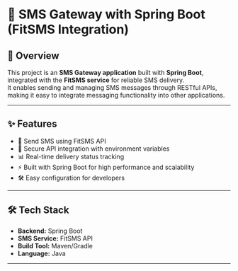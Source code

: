# 📩 SMS Gateway with Spring Boot (FitSMS Integration)

## 🚀 Overview
This project is an **SMS Gateway application** built with **Spring Boot**, integrated with the **FitSMS service** for reliable SMS delivery.  
It enables sending and managing SMS messages through RESTful APIs, making it easy to integrate messaging functionality into other applications.

---

## ✨ Features
- 📡 Send SMS using FitSMS API  
- 🔑 Secure API integration with environment variables  
- 📊 Real-time delivery status tracking  
- ⚡ Built with Spring Boot for high performance and scalability  
- 🛠️ Easy configuration for developers  

---

## 🛠️ Tech Stack
- **Backend:** Spring Boot  
- **SMS Service:** FitSMS API  
- **Build Tool:** Maven/Gradle  
- **Language:** Java  

---
